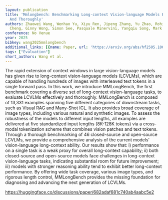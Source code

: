 ```yaml
---
layout: publication
title: 'Mmlongbench: Benchmarking Long-context Vision-language Models Effectively
  And Thoroughly'
authors: Zhaowei Wang, Wenhao Yu, Xiyu Ren, Jipeng Zhang, Yu Zhao, Rohit Saxena, Liang
  Cheng, Ginny Wong, Simon See, Pasquale Minervini, Yangqiu Song, Mark Steedman
conference: No Venue
year: 2025
bibkey: wang2025mmlongbench
additional_links: [{name: Paper, url: 'https://arxiv.org/abs/hf2505.10610'}]
tags: ["Evaluation"]
short_authors: Wang et al.
---
```

The rapid extension of context windows in large vision-language models has given rise to long-context vision-language models (LCVLMs), which are capable of handling hundreds of images with interleaved text tokens in a single forward pass. In this work, we introduce MMLongBench, the first benchmark covering a diverse set of long-context vision-language tasks, to evaluate LCVLMs effectively and thoroughly. MMLongBench is composed of 13,331 examples spanning five different categories of downstream tasks, such as Visual RAG and Many-Shot ICL. It also provides broad coverage of image types, including various natural and synthetic images. To assess the robustness of the models to different input lengths, all examples are delivered at five standardized input lengths (8K-128K tokens) via a cross-modal tokenization scheme that combines vision patches and text tokens. Through a thorough benchmarking of 46 closed-source and open-source LCVLMs, we provide a comprehensive analysis of the current models' vision-language long-context ability. Our results show that: i) performance on a single task is a weak proxy for overall long-context capability; ii) both closed-source and open-source models face challenges in long-context vision-language tasks, indicating substantial room for future improvement; iii) models with stronger reasoning ability tend to exhibit better long-context performance. By offering wide task coverage, various image types, and rigorous length control, MMLongBench provides the missing foundation for diagnosing and advancing the next generation of LCVLMs.

https://huggingface.co/discussions/paper/682adaf681c740ab4aabc5e2